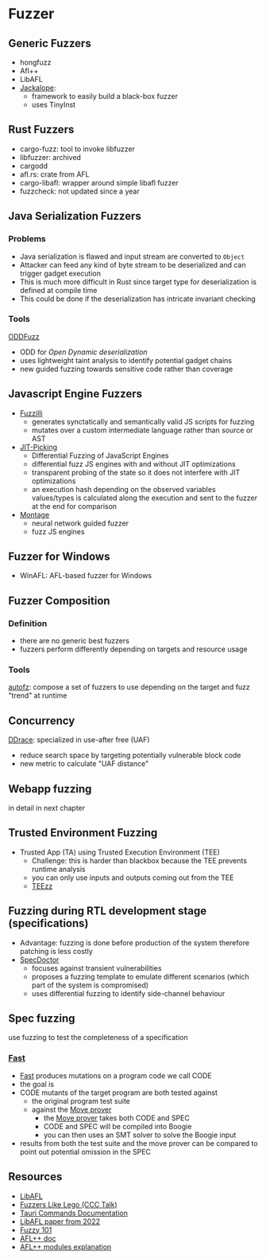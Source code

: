 # Fuzzer

## Generic Fuzzers

- hongfuzz
- Afl++
- LibAFL
- [Jackalope](https://github.com/googleprojectzero/Jackalope):
    - framework to easily build a black-box fuzzer
    - uses TinyInst

## Rust Fuzzers

- cargo-fuzz: tool to invoke libfuzzer
- libfuzzer: archived
- cargodd
- afl.rs: crate from AFL
- cargo-libafl: wrapper around simple libafl fuzzer
- fuzzcheck: not updated since a year

## Java Serialization Fuzzers

### Problems

- Java serialization is flawed and input stream are converted to `Object`
- Attacker can feed any kind of byte stream to be deserialized and can trigger
gadget execution
- This is much more difficult in Rust since target type for deserialization
is defined at compile time
- This could be done if the deserialization has intricate invariant checking

### Tools

[ODDFuzz](https://arxiv.org/pdf/2304.04233.pdf)
- ODD for _Open Dynamic deserialization_
- uses lightweight taint analysis to identify potential gadget chains
- new guided fuzzing towards sensitive code rather than coverage

## Javascript Engine Fuzzers

- [Fuzzilli](https://github.com/googleprojectzero/fuzzilli)
    - generates synctatically and semantically valid JS scripts for fuzzing
    - mutates over a custom intermediate language rather than source or AST
- [JIT-Picking](https://publications.cispa.saarland/3773/1/2022-CCS-JIT-Fuzzing.pdf)
    - Differential Fuzzing of JavaScript Engines
    - differential fuzz JS engines with and without JIT optimizations
    - transparent probing of the state so it does not interfere with JIT optimizations
    - an execution hash depending on the observed variables values/types is calculated
    along the execution and sent to the fuzzer at the end for comparison
- [Montage]()
    - neural network guided fuzzer
    - fuzz JS engines

## Fuzzer for Windows

- WinAFL: AFL-based fuzzer for Windows

## Fuzzer Composition

### Definition

- there are no generic best fuzzers
- fuzzers perform differently depending on targets and resource usage

### Tools

[autofz](https://github.com/sslab-gatech/autofz): compose a set of fuzzers to use depending
on the target and fuzz "trend" at runtime

## Concurrency

[DDrace](https://www.usenix.org/conference/usenixsecurity23/presentation/yuan-ming):
specialized in use-after free (UAF)
- reduce search space by targeting potentially vulnerable block code
- new metric to calculate "UAF distance"

## Webapp fuzzing 

in detail in next chapter

## Trusted Environment Fuzzing

- Trusted App (TA) using Trusted Execution Environment (TEE)
    - Challenge: this is harder than blackbox because the TEE prevents runtime analysis
    - you can only use inputs and outputs coming out from the TEE
    - [TEEzz](https://hexhive.epfl.ch/publications/files/23Oakland.pdf)

## Fuzzing during RTL development stage (specifications)

- Advantage: fuzzing is done before production of the system therefore patching is less costly
- [SpecDoctor](https://lifeasageek.github.io/papers/jaewon-specdoctor.pdf)
    - focuses against transient vulnerabilities
    - proposes a fuzzing template to emulate different scenarios
    (which part of the system is compromised)
    - uses differential fuzzing to identify side-channel behaviour

## Spec fuzzing

use fuzzing to test the completeness of a specification

### [Fast](https://cs.uwaterloo.ca/~m285xu/assets/publication/fast-paper.pdf)

- [Fast]() produces mutations on a program code we call CODE
- the goal is
- CODE mutants of the target program are both tested against
    - the original program test suite
    - against the [Move prover]()
        - the [Move prover]() takes both CODE and SPEC
        - CODE and SPEC will be compiled into Boogie
        - you can then uses an SMT solver to solve the Boogie input
- results from both the test suite and the move prover can be compared
to point out potential omission in the SPEC

## Resources 

- [LibAFL](https://github.com/AFLplusplus/LibAFL)
- [Fuzzers Like Lego (CCC Talk)](https://aflplus.plus/rC3_talk_2020.pdf)
- [Tauri Commands Documentation](https://docs.rs/tauri/latest/tauri/command/index.html)
- [LibAFL paper from 2022](https://www.s3.eurecom.fr/docs/ccs22_fioraldi.pdf)
- [Fuzzy 101](https://epi052.gitlab.io/notes-to-self/blog/2021-11-01-fuzzing-101-with-libafl/)
- [AFL++ doc](https://aflplus.plus/docs/faq/)
- [AFL++ modules explanation](https://github.com/AFLplusplus/AFLplusplus/blob/stable/instrumentation/README.llvm.md)

